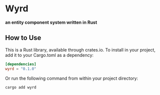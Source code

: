# Wyrd
**an entity component system written in Rust**

## How to Use
This is a Rust library, available through crates.io.
To install in your project, add it to your Cargo.toml as a dependency:
```toml
[dependencies]
wyrd = "0.1.0"
```
Or run the following command from within your project directory:
```shell
cargo add wyrd
```
